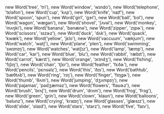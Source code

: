 new Word('tree', 'tri'),
new Word('window', 'wɪndo'),
new Word('telephone', 'tεləfon'),
new Word('cup', 'kʌp'),
new Word('knife', 'naɪf'),
new Word('spoon', 'spun'),
new Word('girl', 'gɝl'),
new Word('ball', 'bɔl'),
new Word('wagon', 'wægən'),
new Word('shovel', 'ʃʌvəl'),
new Word('monkey', 'mʌŋki'),
new Word('banana', 'bənænə'),
new Word('zipper', 'zɪpɚ'),
new Word('scissors', 'sɪzɚz'),
new Word('duck', 'dʌk'),
new Word('quack', 'kwæk'),
new Word('yellow', 'jεlo'),
new Word('vaccuum', 'vækjum'),
new Word('watch', 'watʃ'),
new Word('plane', 'plen'),
new Word('swimming', 'swɪmɪŋ'),
new Word('watches', 'watʃɪz'),
new Word('lamp', 'læmp'),
new Word('car', 'kar'),
new Word('blue', 'blu'),
new Word('rabbit', 'ræbɪt'),
new Word('carrot', 'kærɪt'),
new Word('orange', 'ɔrɪndʒ'),
new Word('fishing', 'fɪʃɪŋ'),
new Word('chair', 'tʃεr'),
new Word('feather', 'fεðɚ'),
new Word('pencils', 'pεnsəlz'),
new Word('this', 'ðɪs'),
new Word('bathtub', 'bæθtʌb'),
new Word('ring', 'rɪŋ'),
new Word('finger', 'fɪŋgɚ'),
new Word('thumb', 'θʌm'),
new Word('jumping', 'dʒʌmpɪŋ'),
new Word('pajamas', 'pədʒæməz'),
new Word('flowers', 'flaʊɚz'),
new Word('brush', 'brʌʃ'),
new Word('drum', 'drʌm'),
new Word('frog', 'frɔg'),
new Word('green', 'grin'),
new Word('clown', 'klaʊn'),
new Word('balloons', 'bəlunz'),
new Word('crying', 'kraɪɪŋ'),
new Word('glasses', 'glæsɪz'),
new Word('slide', 'slaɪd'),
new Word('stars', 'starz'),
new Word('five', 'faɪv'),